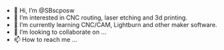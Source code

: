 - 👋 Hi, I’m @SBscposw
- 👀 I’m interested in CNC routing, laser etching and 3d printing.
- 🌱 I’m currently learning CNC/CAM, Lightburn and other maker software.
- 💞️ I’m looking to collaborate on ...
- 📫 How to reach me ...

<!---
SBscposw/SBscposw is a ✨ special ✨ repository because its `README.md` (this file) appears on your GitHub profile.
You can click the Preview link to take a look at your changes.
--->
